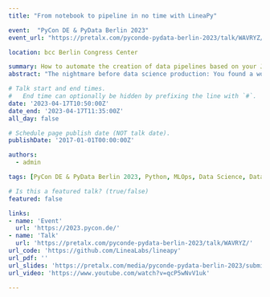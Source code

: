 ```yaml
---
title: "From notebook to pipeline in no time with LineaPy"

event:  "PyCon DE & PyData Berlin 2023"
event_url: "https://pretalx.com/pyconde-pydata-berlin-2023/talk/WAVRYZ/"

location: bcc Berlin Congress Center

summary: How to automate the creation of data pipelines based on your Jupyter notebook.
abstract: "The nightmare before data science production: You found a working prototype for your problem using a Jupyter notebook and now it's time to build a production grade solution from that notebook. Unfortunately, your notebook looks anything but production grade. You embark on a time-consuming journey of refactoring the notebook. You come across irrelevant and relevant code snippets that are scattered in different cells but you persevere. Midway through your journey, you realize that your refactoring is not immune from the reproducibility issues caused by deleted cells and out-of-order cell executions. We haven't even talked about the creation of a pipeline from that notebook yet! A desperate situation indeed. The good news is, there's finally a cure! The open-source python package LineaPy aims to automate data science workflow generation and expediting the process of going from data science development to production. And truly, it transforms messy notebooks into data pipelines like Apache Airflow, DVC, Argo, Kubeflow, and many more. And if you can't find your favorite orchestration framework, you are welcome to work with the creators of LineaPy to contribute a plugin for it! In this talk, you will learn the basic concepts of LineaPy and how it supports your everyday tasks as a data practitioner. For this purpose, we will transform a notebook step by step together to create a DVC pipeline. Finally, we will discuss what place LineaPy will take in the MLOps universe. Will you only have to check in your notebook in the future?"

# Talk start and end times.
#   End time can optionally be hidden by prefixing the line with `#`.
date: '2023-04-17T10:50:00Z'
date_end: '2023-04-17T11:35:00Z'
all_day: false

# Schedule page publish date (NOT talk date).
publishDate: '2017-01-01T00:00:00Z'

authors:
  - admin

tags: [PyCon DE & PyData Berlin 2023, Python, MLOps, Data Science, Data Engineering, Data Pipelines]

# Is this a featured talk? (true/false)
featured: false

links:
- name: 'Event'
  url: 'https://2023.pycon.de/'
- name: 'Talk'
  url: 'https://pretalx.com/pyconde-pydata-berlin-2023/talk/WAVRYZ/'
url_code: 'https://github.com/LineaLabs/lineapy'
url_pdf: ''
url_slides: 'https://pretalx.com/media/pyconde-pydata-berlin-2023/submissions/WAVRYZ/resources/PyCon2023_3dIYIut.pdf'
url_video: 'https://www.youtube.com/watch?v=qcP5wNvV1uk'

---
```


